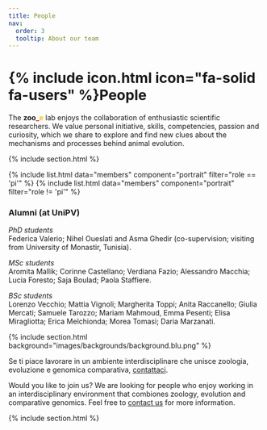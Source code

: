 ```yaml
---
title: People
nav:
  order: 3
  tooltip: About our team
---
```


# {% include icon.html icon="fa-solid fa-users" %}People

The **zoo**<span style="color:#e30022">**_**</span><span style="color:#ffbf00">**e**</span> lab enjoys the collaboration of enthusiastic scientific researchers. We value personal initiative, skills, competencies, passion and curiosity, which we share to explore and find new clues about the mechanisms and processes behind animal evolution.

{% include section.html %}

{% include list.html data="members" component="portrait" filter="role == 'pi'" %}
{% include list.html data="members" component="portrait" filter="role != 'pi'" %}



### Alumni (at UniPV)
*PhD students*  
Federica Valerio; Nihel Oueslati and Asma Ghedir (co-supervision; visiting from University of Monastir, Tunisia).  

*MSc students*  
Aromita Mallik; Corinne Castellano; Verdiana Fazio; Alessandro Macchia; Lucia Foresto; Saja Boulad; Paola Staffiere.  

*BSc students*  
Lorenzo Vecchio; Mattia Vignoli; Margherita Toppi; Anita Raccanello; Giulia Mercati; Samuele Tarozzo; Mariam Mahmoud, Emma Pesenti; Elisa Miragliotta; Erica Melchionda; Morea Tomasi; Daria Marzanati.  

{% include section.html background="images/backgrounds/background.blu.png" %}

Se ti piace lavorare in un ambiente interdisciplinare che unisce zoologia, evoluzione e genomica comparativa, [contattaci](https://evolinus.github.io/zooe/contact/).  

Would you like to join us? We are looking for people who enjoy working in an interdisciplinary environment that combiones zoology, evolution and comparative genomics. Feel free to [contact us](https://evolinus.github.io/zooe/contact/) for more information.


{% include section.html %}

<!--
{% capture content %}

{% include figure.html image="images/photo.jpg" %}
{% include figure.html image="images/photo.jpg" %}
{% include figure.html image="images/photo.jpg" %}

{% endcapture %}

{% include grid.html style="square" content=content %}
-->

